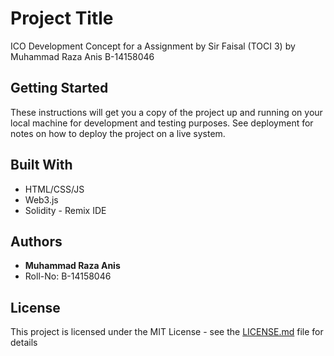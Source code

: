 # Project Title

ICO Development Concept for a Assignment by Sir Faisal (TOCI 3) by Muhammad Raza Anis B-14158046

## Getting Started

These instructions will get you a copy of the project up and running on your local machine for development and testing purposes. See deployment for notes on how to deploy the project on a live system.


## Built With

* HTML/CSS/JS
* Web3.js
* Solidity - Remix IDE

## Authors

* **Muhammad Raza Anis**
* Roll-No: B-14158046

## License

This project is licensed under the MIT License - see the [LICENSE.md](LICENSE.md) file for details
